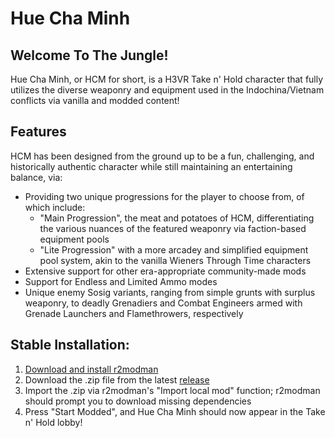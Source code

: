 # **Hue Cha Minh**

## Welcome To The Jungle!
Hue Cha Minh, or HCM for short, is a H3VR Take n' Hold character that fully utilizes the diverse weaponry and equipment used in the Indochina/Vietnam conflicts via vanilla and modded content!

## Features
HCM has been designed from the ground up to be a fun, challenging, and historically authentic character while still maintaining an entertaining balance, via:
- Providing two unique progressions for the player to choose from, of which include:
  - "Main Progression", the meat and potatoes of HCM, differentiating the various nuances of the featured weaponry via faction-based equipment pools
  - "Lite Progression" with a more arcadey and simplified equipment pool system, akin to the vanilla Wieners Through Time characters
- Extensive support for other era-appropriate community-made mods
- Support for Endless and Limited Ammo modes
- Unique enemy Sosig variants, ranging from simple grunts with surplus weaponry, to deadly Grenadiers and Combat Engineers armed with Grenade Launchers and Flamethrowers, respectively

## Stable Installation:
1. [Download and install r2modman](https://thunderstore.io/c/h3vr/p/ebkr/r2modman/)
2. Download the .zip file from the latest [release](https://github.com/RUSPY6/Hue-Cha-Minh/releases)
3. Import the .zip via r2modman's "Import local mod" function; r2modman should prompt you to download missing dependencies
4. Press "Start Modded", and Hue Cha Minh should now appear in the Take n' Hold lobby!
